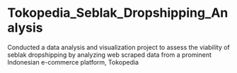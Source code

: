 # Tokopedia_Seblak_Dropshipping_Analysis
Conducted a data analysis and visualization project to assess the viability of seblak dropshipping by analyzing web scraped data from a prominent Indonesian e-commerce platform, Tokopedia

